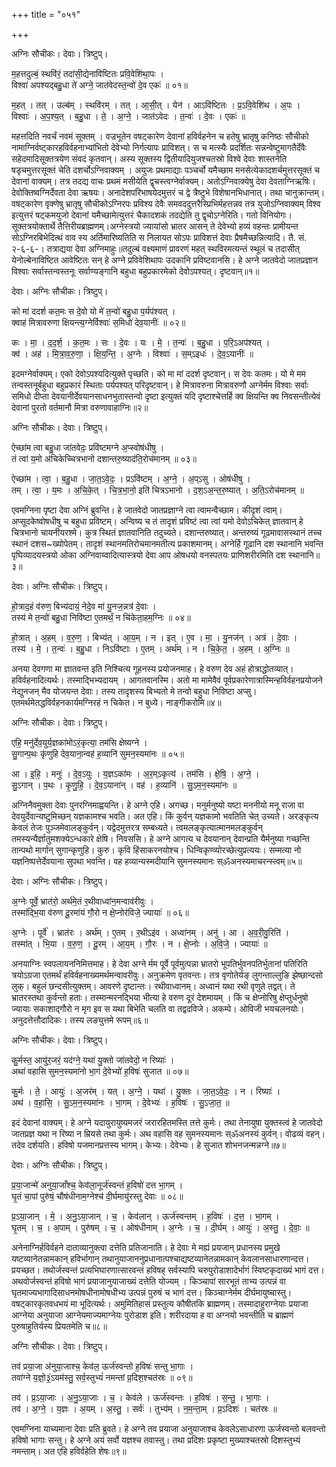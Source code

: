 +++
title = "०५१"

+++


अग्निः सौचीकः। देवाः। त्रिष्टुप्।

म॒हत्तदुल्बं॒ स्थवि॑रं॒ तदा॑सी॒द्येनावि॑ष्टितः प्रवि॒वेशि॑था॒पः ।  
विश्वा॑ अपश्यद्बहु॒धा ते॑ अग्ने॒ जात॑वेदस्त॒न्वो॑ दे॒व एकः॑ ॥ ०१॥

म॒हत् । तत् । उल्ब॑म् । स्थवि॑रम् । तत् । आ॒सी॒त् । येन॑ । आऽवि॑ष्टितः । प्र॒ऽवि॒वेशि॑थ । अ॒पः ।  
विश्वाः॑ । अ॒प॒श्य॒त् । ब॒हु॒धा । ते॒ । अ॒ग्ने॒ । जात॑ऽवेदः । त॒न्वः॑ । दे॒वः । एकः॑ ॥

महत्तदिति नवर्चं नवमं सूक्तम् । वज्रभूतेन वषट्कारेण देवानां हविर्वहनेन च हतेषु भ्रातृषु कनिष्ठः सौचीको नामाग्निर्वष्ट्कारहविर्वहनाभ्यांभितो देवेभ्यो निर्गत्यापः प्राविशत्। स च मत्स्यैः प्रदर्शितः सन्नन्वेष्टुमागतैर्देवैः सहेदमादिसूक्तत्रयेण संवदं कृतवान्। अस्य सूक्तस्य द्वितीयादियुजश्चतस्रो विश्वे देवाः शास्तनेति षडृचमुत्तरसूक्तं चेति दशर्चोऽग्निवाक्यम् । अयुजः प्रथमाद्याः पञ्चर्चो यमैच्छाम मनसेत्येकादशर्चमुत्तरसूक्तं च देवानां वाक्यम्। तत्र तदद्य वाचः प्रथमं मसीयेति द्वृचस्त्वग्नेर्वाक्यम्। अतोऽग्निवाक्येषु देवा देवताग्निऋषिः। देवोक्तिष्वग्निर्देवता देवा ऋषयः। अनादेशपरिभाषयेदमुत्तरं च द्वे त्रैष्टुभे विशेषानभिधानात्। तथा चानुक्रान्तम्। वषट्कारेण वृक्णेषु भ्रातृषु सौचीकोऽग्निरपः प्रविश्य देवैः समवददुत्तरैस्प्रिभिर्महत्तन्नव तत्र युजोऽग्निवाक्यम् विश्व इत्युत्तरं षट्कमयुजो देवानां यमैच्छामेत्युत्तरं चैकादशकं तदद्येति तु द्वृचोऽग्नेरिति। गतो विनियोगः। सूक्तत्रयोक्तार्थे तैत्तिरीयब्राह्मणम्।अग्नेस्त्रयो ज्यायांसो भ्रातर आसन् ते देवेभ्यो हव्यं वहन्तः प्रामीयन्त सोऽग्निरबिभेदित्थं वाव स्य अर्तिमारिष्यतिति स निलायत सोऽपः प्राविशत्तं देवाः प्रैषमैच्छन्नित्यादि। तै. सं. २-६-६-। तत्राद्यया देवा अग्निमाहुः॥तदुल्बं वक्ष्यमाणं प्रावरणं महत् स्थविरमत्यन्तं स्थूलं च तदासीत् येनोल्बेनाविष्टित आवेष्टितः सन् हे अग्ने प्रविवेशिथापः उदकानि प्रविष्टवानसि। हे अग्ने जातवेदो जातप्रज्ञान विश्वाः सर्वास्तन्वस्तनूः सर्वाण्यङ्गानि बहुधा बहुप्रकारमेको देवोऽपश्यत्। दृष्टवान्॥१॥

देवाः। अग्निः सौचीकः। त्रिष्टुप्।

को मा॑ ददर्श कत॒मः स दे॒वो यो मे॑ त॒न्वो॑ बहु॒धा प॒र्यप॑श्यत् ।  
क्वाह॑ मित्रावरुणा क्षियन्त्य॒ग्नेर्विश्वाः॑ स॒मिधो॑ देव॒यानीः॑ ॥ ०२॥

कः । मा॒ । द॒द॒र्श॒ । क॒त॒मः । सः । दे॒वः । यः । मे॒ । त॒न्वः॑ । ब॒हु॒धा । प॒रि॒ऽअप॑श्यत् ।  
क्व॑ । अह॑ । मि॒त्रा॒व॒रु॒णा॒ । क्षि॒य॒न्ति॒ । अ॒ग्नेः । विश्वाः॑ । स॒म्ऽइधः॑ । दे॒व॒ऽयानीः॑ ॥

इदमग्नेर्वाक्यम्। एको देवोऽपश्यदित्युक्ते पृच्छति। को मा मां ददर्श दृष्टवान्। स देवः कतमः। यो मे मम तन्वस्तनूर्बहुधा बहुप्रकारं स्थिताः पर्यपश्यत् परिदृष्टवान्। हे मित्रावरुना मित्रावरुणौ अग्नेर्मम विश्वाः सर्वाः समिधो दीप्ता देवयानीर्देवयानसाधनभुतास्तन्वो दृष्टा इत्युक्तं यदि दृष्टाश्चेत्तर्हि क्व क्षियन्ति क्व निवसन्तीत्येवं देवानां पुरतो वर्तमानौ मित्रा वरुणावाहाग्निः॥२॥

अग्निः सौचीकः। देवाः। त्रिष्टुप्।

ऐच्छा॑म त्वा बहु॒धा जा॑तवेदः॒ प्रवि॑ष्टमग्ने अ॒प्स्वोष॑धीषु ।  
तं त्वा॑ य॒मो अ॑चिकेच्चित्रभानो दशान्तरु॒ष्याद॑ति॒रोच॑मानम् ॥ ०३॥

ऐच्छा॑म । त्वा॒ । ब॒हु॒धा । जा॒त॒ऽवे॒दः॒ । प्रऽवि॑ष्टम् । अ॒ग्ने॒ । अ॒प्ऽसु । ओष॑धीषु ।  
तम् । त्वा॒ । य॒मः । अ॒चि॒के॒त् । चि॒त्र॒भा॒नो॒ इति॑ चित्रऽभानो । द॒श॒ऽअ॒न्त॒रु॒ष्यात् । अ॒ति॒ऽरोच॑मानम् ॥

एवमग्निना पृष्टा देवा अग्निं ब्रुवन्ति। हे जातवेदो जातप्रज्ञाग्ने त्वा त्वामन्वैच्छाम। कीदृशं त्वाम्। अप्सूदकेष्वोषधीषु च बहुधा प्रविष्टम्। अन्विष्य च तं तादृशं प्रविष्टं त्वा त्वां यमो देवोऽचिकेत् ज्ञातवान् हे चित्रभानो चायनीयरश्मे। कुत्र स्थितं ज्ञातवानिति तदुच्यते। दशान्तरुष्यात्। अन्तरुष्यं गूढमावासस्थानं तच्च स्थानं दशस~ख्योपेतम्। तादृशं स्थानमतिरोचमानमतीत्य प्रकाशमानम्। अग्नेर्हि गूढानि दश स्थानानि भवन्ति पृघिव्यादयस्त्रयो ओका अग्निवाय्वादित्यास्त्रयो देवा आप ओषधयो वनस्पतयः प्राणिशरीरमिति दश स्थानानि॥३॥

देवाः। अग्निः सौचीकः। त्रिष्टुप्।

हो॒त्राद॒हं व॑रुण॒ बिभ्य॑दायं॒ नेदे॒व मा॑ यु॒नज॒न्नत्र॑ दे॒वाः ।  
तस्य॑ मे त॒न्वो॑ बहु॒धा निवि॑ष्टा ए॒तमर्थं॒ न चि॑केता॒हम॒ग्निः ॥ ०४॥

हो॒त्रात् । अ॒हम् । व॒रु॒ण॒ । बिभ्य॑त् । आ॒य॒म् । न । इत् । ए॒व । मा॒ । यु॒नज॑न् । अत्र॑ । दे॒वाः ।  
तस्य॑ । मे॒ । त॒न्वः॑ । ब॒हु॒धा । निऽवि॑ष्टाः । ए॒तम् । अर्थ॑म् । न । चि॒के॒त॒ । अ॒हम् । अ॒ग्निः ॥

अनया देवगणा मा ज्ञातवन्त इति निश्चित्य गूहनस्य प्रयोजनमाह। हे वरुण देव अहं होत्राद्धोतव्यात्। हविर्वहनादित्यर्थः। तस्माद्भिभ्यदायम् । आगतवानस्मि। अतो मा मामेवैवं पूर्वप्रकारेणात्रास्मिन्हविर्वहनप्रयोजने नेद्युनजन् मैव योजयन्त देवाः। तस्य तादृशस्य बिभ्यतो मे तन्वो बहुधा निविष्टा अप्सु। एतमर्थमेतद्धविर्वहनकार्यमग्निरहं न चिकेत। न बुध्ये। नाङ्गीकरोमि॥४॥

अग्निः सौचीकः। देवाः। त्रिष्टुप्।

एहि॒ मनु॑र्देव॒युर्य॒ज्ञका॑मोऽरं॒कृत्या॒ तम॑सि क्षेष्यग्ने ।  
सु॒गान्प॒थः कृ॑णुहि देव॒याना॒न्वह॑ ह॒व्यानि॑ सुमन॒स्यमा॑नः ॥ ०५॥

आ । इ॒हि॒ । मनुः॑ । दे॒व॒ऽयुः । य॒ज्ञऽका॑मः । अ॒र॒म्ऽकृत्य॑ । तम॑सि । क्षे॒षि॒ । अ॒ग्ने॒ ।  
सु॒ऽगान् । प॒थः । कृ॒णु॒हि॒ । दे॒व॒ऽयाना॑न् । वह॑ । ह॒व्यानि॑ । सु॒ऽम॒न॒स्यमा॑नः ॥

अग्निनैवमुक्ता देवाः पुनरग्निमाह्वयन्ति। हे अग्ने एहि। अगच्छ। मनुर्मनुष्यो यष्टा मननीयो मनू राजा वा देवयुर्देवान्यष्टुमिच्छन् यज्ञकामश्च भवति। अत एहि। किं कुर्वन् यज्ञकामो भवतिति चेत् उच्यते। अरङ्कृत्य केवलं तेजः पुञ्जमेवालङ्कुर्वन्। यद्वेदमुत्तरत्र सम्बध्यते। त्वमलङ्कृत्यात्मानमलङ्कुर्वन् तमस्यन्यैर्ज्ञातुमशक्येऽन्धकारे क्षेषि। निवससि। हे अग्ने आगत्य च देवयानान् देवान्प्रति यैर्मनुष्या गच्छन्ति तान्पथो मार्गान् सुगान्कृणुहि। कुरु। कृवि हिंसाकरनयोश्च। धिन्विकृण्व्योरच्छेत्युप्रत्ययः। सम्मत्या नो यज्ञनिष्पत्तेर्देवयाना सुपथा भवन्ति। वह हव्यान्यस्मदीयानि सुमनस्यमानः स्ॐअनस्यमाचरन्स्त्वम्॥५॥

देवाः। अग्निः सौचीकः। त्रिष्टुप्।

अ॒ग्नेः पूर्वे॒ भ्रात॑रो॒ अर्थ॑मे॒तं र॒थीवाध्वा॑न॒मन्वाव॑रीवुः ।  
तस्मा॑द्भि॒या व॑रुण दू॒रमा॑यं गौ॒रो न क्षे॒प्नोर॑विजे॒ ज्यायाः॑ ॥ ०६॥

अ॒ग्नेः । पूर्वे॑ । भ्रात॑रः । अर्थ॑म् । ए॒तम् । र॒थीऽइ॑व । अध्वा॑नम् । अनु॑ । आ । अ॒व॒री॒वु॒रिति॑ ।  
तस्मा॑त् । भि॒या । व॒रु॒ण॒ । दू॒रम् । आ॒य॒म् । गौ॒रः । न । क्षे॒प्नोः । अ॒वि॒जे॒ । ज्यायाः॑ ॥

अनयाग्निः स्वपलायननिमित्तमाह। हे देवा अग्ने र्मम पूर्वे पूर्वमुत्पन्ना भ्रातरो भूपतिर्भुवनपतिर्भुतानां पतिरिति त्रयोऽग्रजा एतमर्थं हविर्वहनाख्यमर्थमन्वावरीवुः। अनुक्रमेण वृतवन्तः। तत्र वृणोतेर्यङ् लुगन्ताल्लुङि झेष्छान्दसो लुक्। बहुलं छन्दसीत्युक्तम्। आवरणे दृष्टान्तः। रथीवाध्वानम्। अध्वानं यथा रथी वृणुते तद्वत्। ते भ्रातरस्तथा कुर्वन्तो हताः। तस्मान्मरनद्भिया भीत्या हे वरुण दूरं देशमायम् । किं च क्षेप्नोरिषु क्षेप्तुर्धनुषो ज्यायाः सकाशाद्गौरो न मृग इव स यथा बिभेति चलति वा तद्वदविजे। अकम्पे। ओविजी भयचलनयोः। अनुदत्तेत्तौदादिकः। तस्य लङ्युत्तमे रूपम्॥६॥

अग्निः सौचीकः। देवाः। त्रिष्टुप्।

कु॒र्मस्त॒ आयु॑र॒जरं॒ यद॑ग्ने॒ यथा॑ यु॒क्तो जा॑तवेदो॒ न रिष्याः॑ ।  
अथा॑ वहासि सुमन॒स्यमा॑नो भा॒गं दे॒वेभ्यो॑ ह॒विषः॑ सुजात ॥ ०७॥

कु॒र्मः । ते॒ । आयुः॑ । अ॒जर॑म् । यत् । अ॒ग्ने॒ । यथा॑ । यु॒क्तः । जा॒त॒ऽवे॒दः॒ । न । रिष्याः॑ ।  
अथ॑ । व॒हा॒सि॒ । सु॒ऽम॒न॒स्यमा॑नः । भा॒गम् । दे॒वेभ्यः॑ । ह॒विषः॑ । सु॒ऽजा॒त॒ ॥

इदं देवानां वाक्यम्। हे अग्ने यदायुरायुष्यमजरं जरारहितमस्ति तत्ते कुर्मः। तथा तेनायुषा युक्तस्त्वं हे जातवेदो जातप्रज्ञ यथा न रिष्या न म्रियसे तथा कुर्मः। अथ वहासि वह सुमनस्यमानः स्ॐअनस्यं कुर्वन्। वोढव्यं वहन्। तदेव दर्शयति। हविषो यजमानप्रत्तस्य भागम्। केभ्यः। देवेभ्यः। हे सुजात शोभनजन्मन्नग्ने॥७॥

देवाः। अग्निः सौचीकः। त्रिष्टुप्।

प्र॒या॒जान्मे॑ अनुया॒जाँश्च॒ केव॑ला॒नूर्ज॑स्वन्तं ह॒विषो॑ दत्त भा॒गम् ।  
घृ॒तं चा॒पां पुरु॑षं॒ चौष॑धीनाम॒ग्नेश्च॑ दी॒र्घमायु॑रस्तु देवाः ॥ ०८॥

प्र॒ऽया॒जान् । मे॒ । अ॒नु॒ऽया॒जान् । च॒ । केव॑लान् । ऊर्ज॑स्वन्तम् । ह॒विषः॑ । द॒त्त॒ । भा॒गम् ।  
घृ॒तम् । च॒ । अ॒पाम् । पुरु॑षम् । च॒ । ओष॑धीनाम् । अ॒ग्नेः । च॒ । दी॒र्घम् । आयुः॑ । अ॒स्तु॒ । दे॒वाः॒ ॥

अनेनाग्निर्हविर्वहने दाताव्यानुक्त्वा दत्तेति प्रतिजानाति। हे देवाः मे मह्यं प्रयजान् प्रधानस्य प्रमुखे यष्टव्यानेतन्नामकान् हविर्भागान् तथानुयाजाननुप्रधानात्पश्चाद्यष्टव्यानेतन्नामकान् केवलानसाधारणान्दत्त। प्रयच्छत। तथोर्जस्वन्तं प्रत्यभिघारणात्सारवन्तं हविषह् सर्वस्यापि चरुपुरोडाशादेर्भागं स्विष्टकृदाख्यं भागं दत्त। अथवोर्जस्वन्तं हविषो भागं प्रयाजानुयाजाख्यं दत्तेति योज्यम् । किञ्चापां सारभूतं ताभ्य उत्पन्नं वा घृतमाज्यभागादिसाधनमोषधीनामोषधीभ्य उत्पन्नं पुरुषं च भागं दत्त। किञ्चाग्नेर्मम दीर्घमायुष्चास्तु। वषट्कारकृतवधभयं मा भूदित्यर्थः। अमुमितिहासं प्रस्तुत्य कौषीतकि ब्राह्मणम्। तस्मादाहुराग्नेयाः प्रयाजा आग्नेया अनुयाजा आग्नेयमाज्यमाग्नेयः पुरोडाश इति। शरीरदाया ह वा अग्नयो भवन्तीति च ब्राह्मणं पुरुषाहुतिर्यस्य प्रियतमेति च॥८॥

अग्निः सौचीकः। देवाः। त्रिष्टुप्।

तव॑ प्रया॒जा अ॑नुया॒जाश्च॒ केव॑ल॒ ऊर्ज॑स्वन्तो ह॒विषः॑ सन्तु भा॒गाः ।  
तवा॑ग्ने य॒ज्ञो॒३॒॑ऽयम॑स्तु॒ सर्व॒स्तुभ्यं॑ नमन्तां प्र॒दिश॒श्चत॑स्रः ॥ ०९॥

तव॑ । प्र॒ऽया॒जाः । अ॒नु॒ऽया॒जाः । च॒ । केव॑ले । ऊर्ज॑स्वन्तः । ह॒विषः॑ । स॒न्तु॒ । भा॒गाः ।  
तव॑ । अ॒ग्ने॒ । य॒ज्ञः । अ॒यम् । अ॒स्तु॒ । सर्वः॑ । तुभ्य॑म् । न॒म॒न्ता॒म् । प्र॒ऽदिशः॑ । चत॑स्रः ॥

एवमग्निना याच्यमाना देवाः प्रति ब्रुवते। हे अग्ने तव प्रयाजा अनुयाजाश्च केवलेऽसाधारणा ऊर्जस्वन्तो बलवन्तो हविषो भागाः सन्तु। हे अग्ने अयं सर्वो यज्ञश्च तवास्तु। तथा प्रदिशः प्रकृष्टा मुख्याश्चतस्रो दिशस्तुभ्यं नमन्ताम्। अत एहि हविर्वहेति शेषः॥९॥